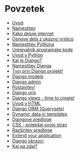 # Povzetek

*   [Uvod][1]
*   [Namestitev][2]
*   [Kako deluje internet][3]
*   [Osnove dela z ukazno vrstico][4]
*   [Namestitev Pythona][5]
*   [Urejevalnik programske kode][6]
*   [Uvod v Python][7]
*   [Kaj je Django?][8]
*   [Namestitev Djanga][9]
*   [Tvoj prvi Django projekt!][10]
*   [Django models][11]
*   [Django admin][12]
*   [Postavitev!][13]
*   [Django urls][14]
*   [Django views - time to create!][15]
*   [Uvod v HTML][16]
*   [Django ORM (Querysets)][17]
*   [Dynamic data in templates][18]
*   [Djangove predloge][19]
*   [CSS - polepšaj svojo stran][20]
*   [Razširitev predloge][21]
*   [Extend your application][22]
*   [Django obrazci][23]
*   [Kaj pa zdaj?][24]

 [1]: README.md
 [2]: installation/README.md
 [3]: how_the_internet_works/README.md
 [4]: intro_to_command_line/README.md
 [5]: python_installation/README.md
 [6]: code_editor/README.md
 [7]: python_introduction/README.md
 [8]: django/README.md
 [9]: django_installation/README.md
 [10]: django_start_project/README.md
 [11]: django_models/README.md
 [12]: django_admin/README.md
 [13]: deploy/README.md
 [14]: django_urls/README.md
 [15]: django_views/README.md
 [16]: html/README.md
 [17]: django_orm/README.md
 [18]: dynamic_data_in_templates/README.md
 [19]: django_templates/README.md
 [20]: css/README.md
 [21]: template_extending/README.md
 [22]: extend_your_application/README.md
 [23]: django_forms/README.md
 [24]: whats_next/README.md